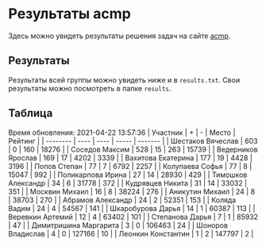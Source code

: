 # Результаты acmp
Здесь можно увидеть результаты решения задач на сайте [acmp](https://acmp.ru). 

## Результаты
Результаты всей группы можно увидеть ниже и в `results.txt`.
Свои результаты можно посмотреть в папке `results`.

## Таблица
Время обновления: 2021-04-22 13:57:36
| Участник | +    | -    | Место | Рейтинг |
| -------- | ---- | ---- | ----- | ------- |
| Шестаков Вячеслав | 603 | 0 | 160 | 18276 |
| Соседов Максим | 528 | 15 | 263 | 15739 |
| Ведерников Ярослав | 169 | 17 | 4202 | 3339 |
| Вахитова Екатерина | 177 | 19 | 4428 | 3196 |
| Попов Степан | 77 | 7 | 6792 | 2257 |
| Колупаева Софья | 77 | 8 | 15047 | 992 |
| Поликарпова Ирина | 27 | 14 | 28930 | 429 |
| Тимошков Александр | 34 | 6 | 31778 | 372 |
| Кудрявцев Никита | 31 | 14 | 33032 | 351 |
| Москвин Михаил | 16 | 8 | 38224 | 276 |
| Аникутин Михаил | 24 | 8 | 38703 | 270 |
| Абрамов Александр | 24 | 2 | 52351 | 153 |
| Коляда Вадим | 24 | 4 | 54567 | 141 |
| Шкаробурова Дарья | 14 | 1 | 60387 | 113 |
| Веревкин Артемий | 12 | 4 | 63402 | 101 |
| Степанова Дарья | 7 | 1 | 85932 | 47 |
| Димитришина Маргарита | 3 | 0 | 106463 | 24 |
| Шоноров Владислав | 4 | 0 | 127166 | 10 |
| Леонкин Константин | 1 | 2 | 147797 | 2 |
